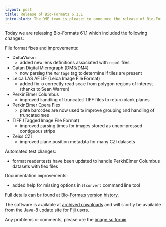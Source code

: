 ```yaml
---
layout: post
title: Release of Bio-Formats 6.1.1
intro-blurb: The OME team is pleased to announce the release of Bio-Formats 6.1.1
---
```


Today we are releasing Bio-Formats 6.1.1 which included the following changes:

 
File format fixes and improvements:

* DeltaVision
  * added new lens definitions associated with `rcpnl` files
* Gatan Digital Micrograph (DM3/DM4)
  * now parsing the `Montage` tag to determine if tiles are present
* Leica LAS AF LIF (Leica Image File Format)
  * added fix to correctly read scale from polygon regions of interest (thanks to Sean Warren)
* PerkinElmer Columbus 
  * improved handling of truncated TIFF files to return blank planes
* PerkinElmer Opera Flex
  * plate barcodes are now used to improve grouping and handling of truncated files
* TIFF (Tagged Image File Format)
  * improved parsing times for images stored as uncompressed contiguous strips
* Zeiss CZI
  * improved plane position metadata for many CZI datasets

Automated test changes:

* format reader tests have been updated to handle PerkinElmer Columbus 
  datasets with flex files

Documentation improvements:

* added help for missing options in ``bfconvert`` command line tool

Full details can be found at [Bio-Formats version history](https://docs.openmicroscopy.org/bio-formats/6.1.1/about/whats-new.html).

The software is available at [archived downloads](https://downloads.openmicroscopy.org/bio-formats/6.1.1)
and will shortly be available from the Java-8 update site for Fiji users.

Any problems or comments, please use the [image.sc forum](https://forum.image.sc/tags/bio-formats).
